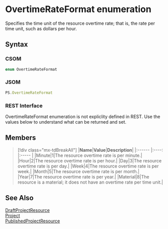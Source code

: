 [comment]: # (Name:OvertimeRateFormat)
[comment]: # (Name:Microsoft.Office.Project.Server.Library.Resource+OvertimeRateFormat)
[comment]: # (Type:Enum)
[comment]: # (Status:Verified)

# <a name="name"></a>OvertimeRateFormat enumeration

<a name="description"></a>Specifies the time unit of the resource overtime rate; that is, the rate per time unit, such as dollars per hour.

## <a name="syntax"></a>Syntax

### CSOM

```cs
enum OvertimeRateFormat 
```
### JSOM

```javascript
PS.OvertimeRateFormat
```
### REST Interface

OvertimeRateFormat enumeration is not expliclity defined in REST.  Use the values below to understand what can be returned and set.

## <a name="members"></a>Members

<a name="enumMembers"></a>
> [!div class="mx-tdBreakAll"]
|**Name**|**Value**|**Description**|
|:------ |:----: |:----- |
|<a name="Minute"></a>Minute|1|The resource overtime rate is per minute.|
|<a name="Hour"></a>Hour|2|The resource overtime rate is per hour.|
|<a name="Day"></a>Day|3|The resource overtime rate is per day.|
|<a name="Week"></a>Week|4|The resource overtime rate is per week.|
|<a name="Month"></a>Month|5|The resource overtime rate is per month.|
|<a name="Year"></a>Year|7|The resource overtime rate is per year.|
|<a name="Material"></a>Material|8|The resource is a material; it does not have an overtime rate per time unit.|

## <a name="seeAlso"></a>See Also

[DraftProjectResource](DraftProjectResource.md)<br/>
[Project](Project.md)<br/>
[PublishedProjectResource](PublishedProjectResource.md)<br/>
